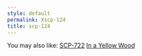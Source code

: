 ```yaml
---
style: default
permalink: Xscp-124
title: scp-124
---
```

You may also like:
[SCP-722](http://scp-wiki.net/scp-722)
[In a Yellow Wood](http://scp-wiki.net/in-a-yellow-wood)